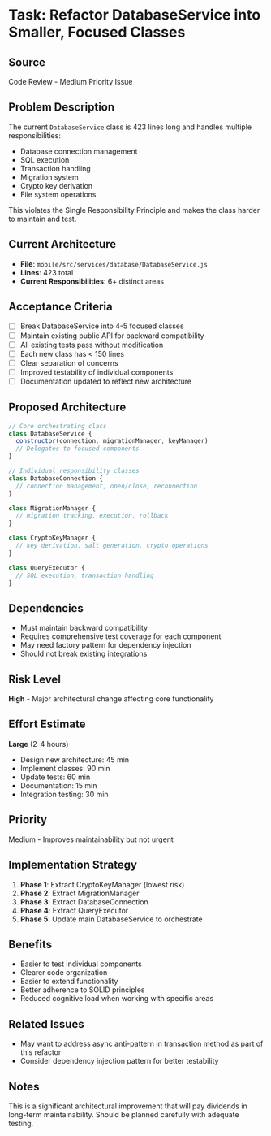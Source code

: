 # Task: Refactor DatabaseService into Smaller, Focused Classes

## Source
Code Review - Medium Priority Issue

## Problem Description
The current `DatabaseService` class is 423 lines long and handles multiple responsibilities:
- Database connection management
- SQL execution
- Transaction handling
- Migration system
- Crypto key derivation
- File system operations

This violates the Single Responsibility Principle and makes the class harder to maintain and test.

## Current Architecture
- **File**: `mobile/src/services/database/DatabaseService.js`
- **Lines**: 423 total
- **Current Responsibilities**: 6+ distinct areas

## Acceptance Criteria
- [ ] Break DatabaseService into 4-5 focused classes
- [ ] Maintain existing public API for backward compatibility
- [ ] All existing tests pass without modification
- [ ] Each new class has < 150 lines
- [ ] Clear separation of concerns
- [ ] Improved testability of individual components
- [ ] Documentation updated to reflect new architecture

## Proposed Architecture
```javascript
// Core orchestrating class
class DatabaseService {
  constructor(connection, migrationManager, keyManager)
  // Delegates to focused components
}

// Individual responsibility classes
class DatabaseConnection {
  // connection management, open/close, reconnection
}

class MigrationManager {
  // migration tracking, execution, rollback
}

class CryptoKeyManager {
  // key derivation, salt generation, crypto operations
}

class QueryExecutor {
  // SQL execution, transaction handling
}
```

## Dependencies
- Must maintain backward compatibility
- Requires comprehensive test coverage for each component
- May need factory pattern for dependency injection
- Should not break existing integrations

## Risk Level
**High** - Major architectural change affecting core functionality

## Effort Estimate
**Large** (2-4 hours)
- Design new architecture: 45 min
- Implement classes: 90 min
- Update tests: 60 min
- Documentation: 15 min
- Integration testing: 30 min

## Priority
Medium - Improves maintainability but not urgent

## Implementation Strategy
1. **Phase 1**: Extract CryptoKeyManager (lowest risk)
2. **Phase 2**: Extract MigrationManager
3. **Phase 3**: Extract DatabaseConnection
4. **Phase 4**: Extract QueryExecutor
5. **Phase 5**: Update main DatabaseService to orchestrate

## Benefits
- Easier to test individual components
- Clearer code organization
- Easier to extend functionality
- Better adherence to SOLID principles
- Reduced cognitive load when working with specific areas

## Related Issues
- May want to address async anti-pattern in transaction method as part of this refactor
- Consider dependency injection pattern for better testability

## Notes
This is a significant architectural improvement that will pay dividends in long-term maintainability. Should be planned carefully with adequate testing.